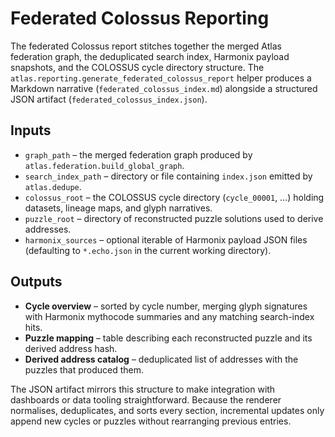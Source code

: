 # Federated Colossus Reporting

The federated Colossus report stitches together the merged Atlas
federation graph, the deduplicated search index, Harmonix payload
snapshots, and the COLOSSUS cycle directory structure.  The
`atlas.reporting.generate_federated_colossus_report` helper produces a
Markdown narrative (`federated_colossus_index.md`) alongside a
structured JSON artifact (`federated_colossus_index.json`).

## Inputs

* `graph_path` – the merged federation graph produced by
  `atlas.federation.build_global_graph`.
* `search_index_path` – directory or file containing `index.json`
  emitted by `atlas.dedupe`.
* `colossus_root` – the COLOSSUS cycle directory (`cycle_00001`, …)
  holding datasets, lineage maps, and glyph narratives.
* `puzzle_root` – directory of reconstructed puzzle solutions used to
  derive addresses.
* `harmonix_sources` – optional iterable of Harmonix payload JSON files
  (defaulting to `*.echo.json` in the current working directory).

## Outputs

* **Cycle overview** – sorted by cycle number, merging glyph signatures
  with Harmonix mythocode summaries and any matching search-index hits.
* **Puzzle mapping** – table describing each reconstructed puzzle and
  its derived address hash.
* **Derived address catalog** – deduplicated list of addresses with the
  puzzles that produced them.

The JSON artifact mirrors this structure to make integration with
dashboards or data tooling straightforward.  Because the renderer
normalises, deduplicates, and sorts every section, incremental updates
only append new cycles or puzzles without rearranging previous entries.

